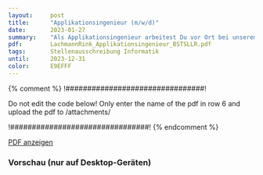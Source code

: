 ```yaml
---
layout:     post
title:      "Applikationsingenieur (m/w/d)"
date:       2023-01-27
summary:    "Als Applikationsingenieur arbeitest Du vor Ort bei unserem langjährigen Kunden Gerhard Schubert GmbH in Crailsheim – dem weltweit anerkannten Marktführer für Toploading-Verpackungsmaschinen. Gemeinsam mit Deinem L&R-Team-Kollegen bist Du verantwortlich für die technische Beratung und den Support."
pdf:        LachmannRink_Applikationsingenieur_BSTSLLR.pdf
tags:       Stellenausschreibung Informatik
until:		2023-12-31
color:      E9EFFF
---
```


{% comment %}
!################################!

Do not edit the code below! Only enter the name of the pdf in row 6 and upload the pdf to /attachments/

!################################!
{% endcomment %}

<a class="btn btn-primary" href="{{ site.url }}/attachments/{{page.pdf}}">PDF anzeigen</a>

<h3>Vorschau (nur auf Desktop-Geräten)</h3>
<div class="d-none d-sm-block">
    <object data="{{ site.url }}/attachments/{{page.pdf}}" width="100%" height="1010" type='application/pdf'>
    </object>
</div>
